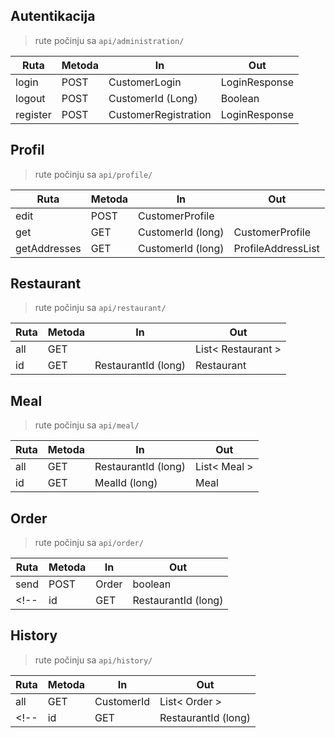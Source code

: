 ## Autentikacija
> rute počinju sa `api/administration/`

| Ruta     | Metoda | In                   | Out           |
|----------|--------|----------------------|---------------|
| login    | POST   | CustomerLogin        | LoginResponse |
| logout   | POST   | CustomerId (Long)    | Boolean       |
| register | POST   | CustomerRegistration | LoginResponse |


## Profil
> rute počinju sa `api/profile/`

| Ruta         | Metoda | In                | Out                |
|--------------|--------|-------------------|--------------------|
| edit         | POST   | CustomerProfile   |                    |
| get          | GET    | CustomerId (long) | CustomerProfile    |
| getAddresses | GET    | CustomerId (long) | ProfileAddressList |


## Restaurant
> rute počinju sa `api/restaurant/`

| Ruta | Metoda | In                  | Out                |
|------|--------|---------------------|--------------------|
| all  | GET    |                     | List< Restaurant > |
| id   | GET    | RestaurantId (long) | Restaurant         |


## Meal
> rute počinju sa `api/meal/`

| Ruta | Metoda | In                  | Out          |
|------|--------|---------------------|--------------|
| all  | GET    | RestaurantId (long) | List< Meal > |
| id   | GET    | MealId (long)       | Meal         |


## Order
> rute počinju sa `api/order/`

| Ruta | Metoda | In                  | Out        |
|------|--------|---------------------|------------|
| send | POST   | Order               | boolean    |
<!-- | id   | GET    | RestaurantId (long) | Restaurant | -->


## History
> rute počinju sa `api/history/`

| Ruta | Metoda | In                  | Out           |
|------|--------|---------------------|---------------|
| all  | GET    | CustomerId          | List< Order > |
<!-- | id   | GET    | RestaurantId (long) | Restaurant    | -->